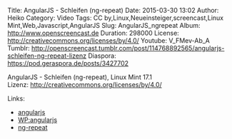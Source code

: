 Title: AngularJS - Schleifen (ng-repeat)
Date: 2015-03-30 13:02
Author: Heiko
Category: Video
Tags: CC by,Linux,Neueinsteiger,screencast,Linux Mint,Web,Javascript,AngularJS
Slug: AngularJS_ngrepeat
Album: http://www.openscreencast.de
Duration: 298000
License: http://creativecommons.org/licenses/by/4.0/
Youtube: V_FMev-Ab_A
Tumblr: http://openscreencast.tumblr.com/post/114768892565/angularjs-schleifen-ng-repeat-lizenz
Diaspora: https://pod.geraspora.de/posts/3427702

AngularJS - Schleifen (ng-repeat), Linux Mint 17.1  
Lizenz: <http://creativecommons.org/licenses/by/4.0/>

Links:

  * [angularjs](https://angularjs.org/ "Link zu angularjs.org" )
  * [WP:angularjs](http://de.wikipedia.org/wiki/AngularJS "Link zu wikipedia.org" )
  * [ng-repeat](https://docs.angularjs.org/api/ng/directive/ngRepeat "Link zu docs.angularjs.org/" )

